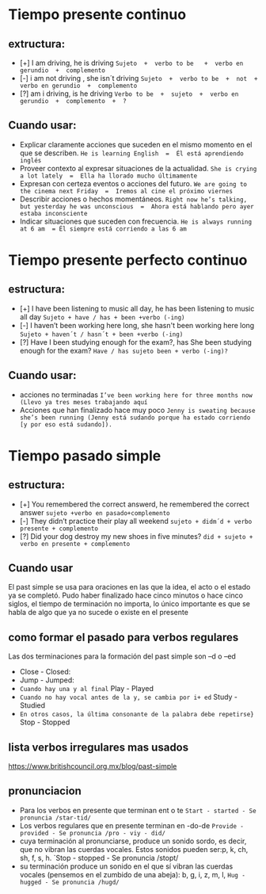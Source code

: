 # Tiempo presente continuo
## extructura:

* [+] I am driving, he is driving `Sujeto  +  verbo to be   +  verbo en gerundio  +  complemento`
* [-] i am not driving , she isn´t driving `Sujeto  +  verbo to be  +  not  +  verbo en gerundio  +  complemento`
* [?] am i driving, is he driving `Verbo to be  +  sujeto  +  verbo en gerundio  +  complemento  +  ?`

## Cuando usar:
* Explicar claramente acciones que suceden en el mismo momento en el que se describen. `He is learning English  =  Él está aprendiendo inglés` 
* Proveer contexto al expresar situaciones de la actualidad.  `She is crying a lot lately  =  Ella ha llorado mucho últimamente`
* Expresan con certeza eventos o acciones del futuro. `We are going to the cinema next Friday  =  Iremos al cine el próximo viernes`
* Describir acciones o hechos momentáneos. `Right now he’s talking, but yesterday he was unconscious  =  Ahora está hablando pero ayer estaba inconsciente`
* Indicar situaciones que suceden con frecuencia. `He is always running at 6 am  = Él siempre está corriendo a las 6 am `

# Tiempo presente perfecto continuo
## estructura:
* [+] I have been listening to music all day, he has been listening to music all day `Sujeto + have / has + been +verbo (-ing)`
* [-] I haven’t been working here long, she hasn't been working here long `Sujeto + haven´t / hasn´t + been +verbo (-ing)`
* [?] Have I been studying enough for the exam?,  has She been studying enough for the exam? `Have / has sujeto been + verbo (-ing)?`
## Cuando usar:
* acciones no terminadas `I’ve been working here for three months now (Llevo ya tres meses trabajando aquí`
* Acciones que han finalizado hace muy poco `Jenny is sweating because she’s been running (Jenny está sudando porque ha estado corriendo [y por eso está sudando]).`
# Tiempo pasado simple
## estructura:
* [+] You remembered the correct answerd, he remembered the correct answer `sujeto +verbo en pasado+complemento`
* [-] They didn’t practice their play all weekend `sujeto + didm´d + verbo presente + complemento`
* [?] Did your dog destroy my new shoes in five minutes? `did + sujeto + verbo en presente + complemento`
## Cuando usar
El past simple se usa para oraciones en las que la idea, el acto o el estado ya se completó. Pudo haber finalizado hace cinco minutos o hace cinco siglos, el tiempo de terminación no importa, lo único importante es que se habla de algo que ya no sucede o existe en el presente
## como formar el pasado para verbos regulares
Las dos terminaciones para la formación del past simple son  –d o –ed 
* Close - Closed:
* Jump - Jumped: 
* `Cuando hay una y al final` Play - Played
* `Cuando no hay vocal antes de la y, se cambia por i+ ed` Study - Studied
* `En otros casos, la última consonante de la palabra debe repetirse}` Stop - Stopped
## lista verbos irregulares mas usados
https://www.britishcouncil.org.mx/blog/past-simple
## pronunciacion
* Para los verbos en presente que terminan ent o te `Start - started - Se pronuncia /star-tid/`
* Los verbos regulares que en presente terminan en -do-de `Provide - provided - Se pronuncia /pro - viy - did/ `
* cuya terminación al pronunciarse, produce un sonido sordo, es decir, que no vibran las cuerdas vocales. Estos sonidos pueden ser:p, k, ch, sh, f, s, h. `Stop - stopped - Se pronuncia /stopt/
* su terminación produce un sonido en el que sí vibran las cuerdas vocales (pensemos en el zumbido de una abeja): b, g, i, z, m, l, `Hug - hugged - Se pronuncia /hugd/`




